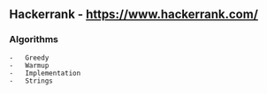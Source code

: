 ## Hackerrank - https://www.hackerrank.com/
### Algorithms
    -   Greedy
    -   Warmup
    -   Implementation
    -   Strings
